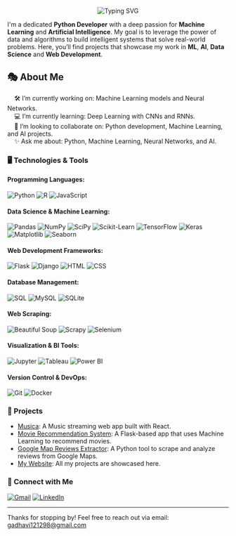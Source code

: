 <p align="center">
  <img src="https://readme-typing-svg.herokuapp.com?font=Fira+Code&size=35&pause=1000&color=00F7FF&center=true&vCenter=true&width=435&lines=HI+I+AM+PRAKASH" alt="Typing SVG" />
</p>

I'm a dedicated **Python Developer** with a deep passion for **Machine Learning** and **Artificial Intelligence**. My goal is to leverage the power of data and algorithms to build intelligent systems that solve real-world problems. Here, you’ll find projects that showcase my work in **ML**, **AI**, **Data Science** and **Web Development**.

## 🎭 About Me
&nbsp;&nbsp;&nbsp;&nbsp;🛠 I’m currently working on: Machine Learning models and Neural Networks.<br/>
&nbsp;&nbsp;&nbsp;&nbsp;💻 I’m currently learning: Deep Learning with CNNs and RNNs.<br/>
&nbsp;&nbsp;&nbsp;&nbsp;🤖 I’m looking to collaborate on: Python development, Machine Learning, and AI projects.<br/>
&nbsp;&nbsp;&nbsp;&nbsp;✨ Ask me about: Python, Machine Learning, Neural Networks, and AI.<br/>

### 🖥 Technologies & Tools

#### Programming Languages:
![Python](https://img.shields.io/badge/Python-3776AB?style=for-the-badge&logo=python&logoColor=white)
![R](https://img.shields.io/badge/R-276DC3?style=for-the-badge&logo=r&logoColor=white)
![JavaScript](https://img.shields.io/badge/JavaScript-F7DF1E?style=for-the-badge&logo=javascript&logoColor=black)

#### Data Science & Machine Learning:
![Pandas](https://img.shields.io/badge/Pandas-150458?style=for-the-badge&logo=pandas&logoColor=white)
![NumPy](https://img.shields.io/badge/NumPy-013243?style=for-the-badge&logo=numpy&logoColor=white)
![SciPy](https://img.shields.io/badge/SciPy-8CAAE6?style=for-the-badge&logo=scipy&logoColor=white)
![Scikit-Learn](https://img.shields.io/badge/Scikit--Learn-F7931E?style=for-the-badge&logo=scikit-learn&logoColor=white)
![TensorFlow](https://img.shields.io/badge/TensorFlow-FF6F00?style=for-the-badge&logo=tensorflow&logoColor=white)
![Keras](https://img.shields.io/badge/Keras-D00000?style=for-the-badge&logo=keras&logoColor=white)
![Matplotlib](https://img.shields.io/badge/Matplotlib-ffffff?style=for-the-badge&logo=matplotlib&logoColor=black)
![Seaborn](https://img.shields.io/badge/Seaborn-2C6C9E?style=for-the-badge&logo=seaborn&logoColor=white)

#### Web Development Frameworks:
![Flask](https://img.shields.io/badge/Flask-000000?style=for-the-badge&logo=flask&logoColor=white)
![Django](https://img.shields.io/badge/Django-092E20?style=for-the-badge&logo=django&logoColor=white)
![HTML](https://img.shields.io/badge/HTML5-E34F26?style=for-the-badge&logo=html5&logoColor=white)
![CSS](https://img.shields.io/badge/CSS3-1572B6?style=for-the-badge&logo=css3&logoColor=white)

#### Database Management:
![SQL](https://img.shields.io/badge/SQL-003B57?style=for-the-badge&logo=postgresql&logoColor=white)
![MySQL](https://img.shields.io/badge/MySQL-4479A1?style=for-the-badge&logo=mysql&logoColor=white)
![SQLite](https://img.shields.io/badge/SQLite-003B57?style=for-the-badge&logo=sqlite&logoColor=white)

#### Web Scraping:
![Beautiful Soup](https://img.shields.io/badge/Beautiful_Soup-4-59666C?style=for-the-badge&logo=beautifulsoup&logoColor=white)
![Scrapy](https://img.shields.io/badge/Scrapy-1C1C1C?style=for-the-badge&logo=scrapy&logoColor=white)
![Selenium](https://img.shields.io/badge/Selenium-43B02A?style=for-the-badge&logo=selenium&logoColor=white)

#### Visualization & BI Tools:
![Jupyter](https://img.shields.io/badge/Jupyter-F37626?style=for-the-badge&logo=jupyter&logoColor=white)
![Tableau](https://img.shields.io/badge/Tableau-E97627?style=for-the-badge&logo=tableau&logoColor=white)
![Power BI](https://img.shields.io/badge/Power_BI-F2C811?style=for-the-badge&logo=powerbi&logoColor=black)

#### Version Control & DevOps:
![Git](https://img.shields.io/badge/Git-F05032?style=for-the-badge&logo=git&logoColor=white)
![Docker](https://img.shields.io/badge/Docker-2496ED?style=for-the-badge&logo=docker&logoColor=white)

### 🧩 Projects 
- [Musica](https://musica-v1.web.app/): A Music streaming web app built with React.
- [Movie Recommendation System](https://prakash1212.pythonanywhere.com/): A Flask-based app that uses Machine Learning to recommend movies.
- [Google Map Reviews Extractor](https://github.com/Charan121298/google-map-reviews-extractor): A Python tool to scrape and analyze reviews from Google Maps.
- [My Website](https://prakash-tapariya.web.app/): All my projects are showcased here.

### 📲 Connect with Me
[![Gmail](https://img.shields.io/badge/Gmail-D14836?style=for-the-badge&logo=gmail&logoColor=white)](mailto:gadhavi121298@gmail.com)
[![LinkedIn](https://img.shields.io/badge/LinkedIn-0077B5?style=for-the-badge&logo=linkedin&logoColor=white)](https://www.linkedin.com/in/prakash-tapariya-249822193?utm_source=share&utm_campaign=share_via&utm_content=profile&utm_medium=android_app)

---

Thanks for stopping by! Feel free to reach out via email: gadhavi121298@gmail.com
